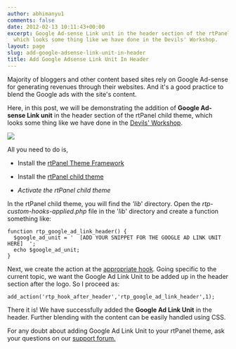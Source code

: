 ```yaml
---
author: abhimanyu1
comments: false
date: 2012-02-13 10:11:43+00:00
excerpt: Google Ad-sense Link unit in the header section of the rtPanel child theme,
  which looks some thing like we have done in the Devils' Workshop.
layout: page
slug: add-google-adsense-link-unit-in-header
title: Add Google Adsense Link Unit In Header
---
```


Majority of bloggers and other content based sites rely on Google Ad-sense for generating revenues through their websites. And it's a good practice to blend the Google ads with the site's content.

Here, in this post, we will be demonstrating the addition of **Google Ad-sense Link unit** in the header section of the rtPanel child theme, which looks some thing like we have done in the [Devils' Workshop](http://devilsworkshop.org/).

[![](https://rtcamp.com/wp-content/uploads/2012/02/Google-Adsense1.png)](https://rtcamp.com/wp-content/uploads/2012/02/Google-Adsense1.png)

All you need to do is,



	
  * Install the [rtPanel Theme Framework](http://wordpress.org/extend/themes/download/rtpanel.2.0.8.zip)

	
  * Install the [rtPanel child theme](https://github.com/rtCamp/rtpanel-child-theme/downloads)

	
  * _Activate the rtPanel child theme_


In the rtPanel child theme, you will find the _'lib_' directory. Open the _rtp-custom-hooks-applied.php_ file in the '_lib_' directory and create a function something like:

    
    function rtp_google_ad_link_header() {
      $google_ad_unit = '  [ADD YOUR SNIPPET FOR THE GOOGLE AD LINK UNIT HERE]  ';
      echo $google_ad_unit;
    }


Next, we create the action at the [appropriate hook](https://rtcamp.com/rtpanel/docs/developer/). Going specific to the current topic, we want the Google Ad Link Unit to be added up in the header section after the logo. So I proceed as:

    
    add_action('rtp_hook_after_header','rtp_google_ad_link_header',1);


There it is! We have successfully added the **Google Ad Link Unit** in the header. Further blending with the content can be easily handled using CSS.

For any doubt about adding Google Ad Link Unit to your rtPanel theme, ask your questions on our [support forum.](https://rtcamp.com/support/forum/rtpanel/forum/user/)



